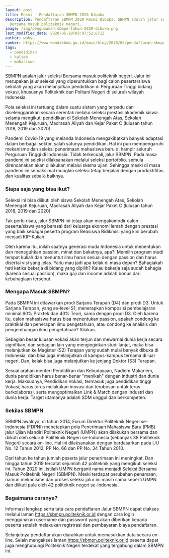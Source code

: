 ```yaml
---
layout: post
title: Resmi - Pendaftaran SBMPN 2020 Dibuka
description: Pendaftaran SBMPN 2020 Resmi Dibuka. SBMPN adalah jalur seleksi
  Bersama masuk politeknik negeri.
image: /img/pengumuman-sbmpn-tahun-2020-dibuka.png
last_modified_date: 2020-05-20T03:07:52.671Z
author: wahyu
sumber: https://www.kemdikbud.go.id/main/blog/2020/05/pendaftaran-sbmpn-2020-resmi-dibuka
tags:
  - pendidikan
  - kuliah
  - mahasiswa
---
```

SBMPN adalah jalur seleksi Bersama masuk politeknik negeri. Jalur ini merupakan jalur seleksi yang diperuntukkan bagi calon peserta/siswa sekolah yang akan melanjutkan pendidikan di Perguruan Tinggi bidang vokasi, khususnya Politeknik dan Politani Negeri di seluruh wilayah Indonesia.

Pola seleksi ini tertuang dalam suatu sistem yang terpadu dan diselenggarakan secara serentak melalui seleksi prestasi akademik siswa selama mengikuti pendidikan di Sekolah Menengah Atas, Sekolah Menengah Kejuruan, Madrasah Aliyah dan Kejar Paket C (lulusan tahun 2018, 2019 dan 2020).

Pandemi Covid-19 yang melanda Indonesia mengakibatkan banyak adaptasi dalam berbagai sektor, salah satunya pendidikan. Hal ini pun mempengaruhi mekanisme dan seleksi penerimaan mahasiswa baru di hampir seluruh Perguruan Tinggi di Indonesia. Tidak terkecuali, jalur SBMPN. Pada masa pandemi ini seleksi dilaksanakan melalui seleksi portofolio. semula direncanakan akan dilakukan melalui skema ujian. Sehingga meski di masa pandemi ini semaksimal mungkin seleksi tetap berjalan dengan produktifitas dan kualitas sebaik-baiknya.

### Siapa saja yang bisa ikut?

Seleksi ini bisa diikuti oleh siswa Sekolah Menengah Atas, Sekolah Menengah Kejuruan, Madrasah Aliyah dan Kejar Paket C (lulusan tahun 2018, 2019 dan 2020)

Tak perlu risau, jalur SBMPN ini tetap akan mengakomodir calon peserta/siswa yang berasal dari keluarga ekonomi lemah dengan prestasi yang baik sebagai peserta program Beasiswa Bidikmisi yang kini berubah menjadi KIP-Kuliah.

Oleh karena itu, inilah saatnya generasi muda Indonesia untuk menentukan dan meneguhkan passion, minat dan bakatnya, apa?! Memilih program studi tempat kuliah dan menuntut ilmu harus sesuai dengan passion dan harus disertai visi yang jelas. Yaitu mau jadi apa kelak di masa depan? Bahagiakah hati ketika bekerja di bidang yang dipilih? Kalau bekerja saja sudah bahagia (karena sesuai passion), maka gaji dan income adalah bonus dari kebahagiaan tersebut.

### Mengapa Masuk SBMPN?

Pada SBMPN ini ditawarkan prodi Sarjana Terapan (D4) dan prodi D3. Untuk Sarjana Terapan, yang se-level S1, menerapkan komposisi pembelajaran minimal 60% Praktek dan 40% Teori, sama dengan prodi D3. Oleh karena itu, calon mahasiswa harus bisa menentukan passion, apakah condong ke praktikal dan penerapan ilmu pengetahuan, atau condong ke analisis dan pengembangan ilmu pengetahuan? Silakan.

Sebagian besar lulusan vokasi akan terjun dan mewarnai dunia kerja secara signifikan, dan sebagian lain yang menginginkan studi lanjut, maka bisa melanjutkan ke Magister (S2) Terapan yang sudah mulai banyak dibuka di Indonesia, dan bisa juga melanjutkan di kampus-kampus ternama di luar negeri. Dan, kelak bisa juga melanjutkan ke jenjang Doktor (S3) Terapan.

Sesuai arahan menteri Pendidikan dan Kebudayaan,  Nadiem Makariem, dunia pendidikan harus benar-benar "menikah" dengan industri dan dunia kerja. Maksudnya, Pendidikan Vokasi, termasuk juga pendidikan tinggi Vokasi, harus terus melakukan inovasi dan terobosan untuk terus berkolaborasi, serta mengoptimalkan Link & Match dengan industri dan dunia kerja. Target utamanya adalah SDM unggul dan berkompeten.

### Sekilas SBMPN

SBMPN awalnya, di tahun 2014, Forum Direktur Politeknik Negeri se-Indonesia (FDPNI) menetapkan pola Penerimaan Mahasiswa Baru (PMB) jalur Ujian Mandiri Politeknik Negeri (UMPN) akan dilakukan bersama dan diikuti oleh seluruh Politeknik Negeri se-Indonesia (sebanyak 38 Politeknik Negeri) secara on-line. Hal ini dilaksanakan dengan berdasarkan pada UU No. 12 Tahun 2012, PP No. 66 dan PP No. 34 Tahun 2010.

Dari tahun ke tahun jumlah peserta jalur penerimaan ini meningkat. Dan hingga tahun 2019 tercatat sejumlah 42 politeknik yang mengikuti seleksi ini. Tahun 2020 ini, istilah UMPN berganti nama menjadi Seleksi Bersama Masuk Politeknik Negeri (SBMPN). Meski terdapat perubahan penamaan, namun mekanisme dan proses seleksi jalur ini masih sama seperti UMPN dan diikuti pula oleh 42 politeknik negeri se-Indonesia.

### Bagaimana caranya?

Informasi lengkap serta tata cara pendaftaran Jalur SBMPN dapat diakses melalui laman https://sbmpn.politeknik.or.id dengan cara login menggunakan username dan password yang akan diberikan kepada peserta setelah melakukan registrasi dan pembayaran biaya pendaftaran.

Selanjutnya pendaftar akan diarahkan untuk memasukkan data secara on-line. Selain mengakses laman https://sbmpn.politeknik.or.id peserta dapat juga menghubungi Politeknik Negeri terdekat  yang tergabung dalam SBMPN ini.